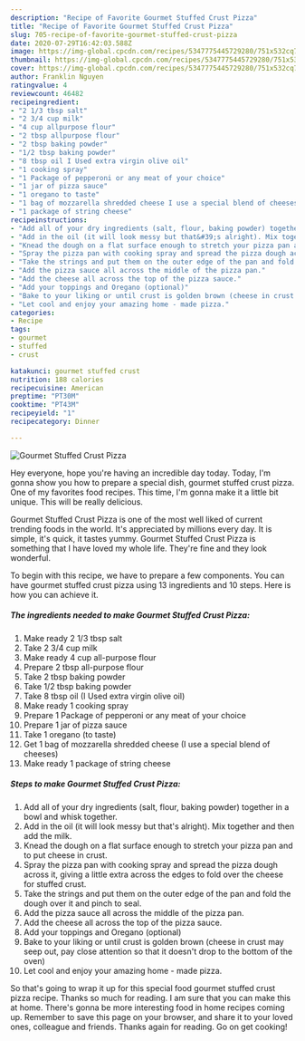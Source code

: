 ```yaml
---
description: "Recipe of Favorite Gourmet Stuffed Crust Pizza"
title: "Recipe of Favorite Gourmet Stuffed Crust Pizza"
slug: 705-recipe-of-favorite-gourmet-stuffed-crust-pizza
date: 2020-07-29T16:42:03.588Z
image: https://img-global.cpcdn.com/recipes/5347775445729280/751x532cq70/gourmet-stuffed-crust-pizza-recipe-main-photo.jpg
thumbnail: https://img-global.cpcdn.com/recipes/5347775445729280/751x532cq70/gourmet-stuffed-crust-pizza-recipe-main-photo.jpg
cover: https://img-global.cpcdn.com/recipes/5347775445729280/751x532cq70/gourmet-stuffed-crust-pizza-recipe-main-photo.jpg
author: Franklin Nguyen
ratingvalue: 4
reviewcount: 46482
recipeingredient:
- "2 1/3 tbsp salt"
- "2 3/4 cup milk"
- "4 cup allpurpose flour"
- "2 tbsp allpurpose flour"
- "2 tbsp baking powder"
- "1/2 tbsp baking powder"
- "8 tbsp oil I Used extra virgin olive oil"
- "1 cooking spray"
- "1 Package of pepperoni or any meat of your choice"
- "1 jar of pizza sauce"
- "1 oregano to taste"
- "1 bag of mozzarella shredded cheese I use a special blend of cheeses"
- "1 package of string cheese"
recipeinstructions:
- "Add all of your dry ingredients (salt, flour, baking powder) together in a bowl and whisk together."
- "Add in the oil (it will look messy but that&#39;s alright). Mix together and then add the milk."
- "Knead the dough on a flat surface enough to stretch your pizza pan and to put cheese in crust."
- "Spray the pizza pan with cooking spray and spread the pizza dough across it, giving a little extra across the edges to fold over the cheese for stuffed crust."
- "Take the strings and put them on the outer edge of the pan and fold the dough over it and pinch to seal."
- "Add the pizza sauce all across the middle of the pizza pan."
- "Add the cheese all across the top of the pizza sauce."
- "Add your toppings and Oregano (optional)"
- "Bake to your liking or until crust is golden brown (cheese in crust may seep out, pay close attention so that it doesn&#39;t drop to the bottom of the oven)"
- "Let cool and enjoy your amazing home - made pizza."
categories:
- Recipe
tags:
- gourmet
- stuffed
- crust

katakunci: gourmet stuffed crust 
nutrition: 188 calories
recipecuisine: American
preptime: "PT30M"
cooktime: "PT43M"
recipeyield: "1"
recipecategory: Dinner

---
```



![Gourmet Stuffed Crust Pizza](https://img-global.cpcdn.com/recipes/5347775445729280/751x532cq70/gourmet-stuffed-crust-pizza-recipe-main-photo.jpg)

Hey everyone, hope you're having an incredible day today. Today, I'm gonna show you how to prepare a special dish, gourmet stuffed crust pizza. One of my favorites food recipes. This time, I'm gonna make it a little bit unique. This will be really delicious.



Gourmet Stuffed Crust Pizza is one of the most well liked of current trending foods in the world. It's appreciated by millions every day. It is simple, it's quick, it tastes yummy. Gourmet Stuffed Crust Pizza is something that I have loved my whole life. They're fine and they look wonderful.


To begin with this recipe, we have to prepare a few components. You can have gourmet stuffed crust pizza using 13 ingredients and 10 steps. Here is how you can achieve it.

<!--inarticleads1-->

##### The ingredients needed to make Gourmet Stuffed Crust Pizza:

1. Make ready 2 1/3 tbsp salt
1. Take 2 3/4 cup milk
1. Make ready 4 cup all-purpose flour
1. Prepare 2 tbsp all-purpose flour
1. Take 2 tbsp baking powder
1. Take 1/2 tbsp baking powder
1. Take 8 tbsp oil (I Used extra virgin olive oil)
1. Make ready 1 cooking spray
1. Prepare 1 Package of pepperoni or any meat of your choice
1. Prepare 1 jar of pizza sauce
1. Take 1 oregano (to taste)
1. Get 1 bag of mozzarella shredded cheese (I use a special blend of cheeses)
1. Make ready 1 package of string cheese




<!--inarticleads2-->

##### Steps to make Gourmet Stuffed Crust Pizza:

1. Add all of your dry ingredients (salt, flour, baking powder) together in a bowl and whisk together.
1. Add in the oil (it will look messy but that&#39;s alright). Mix together and then add the milk.
1. Knead the dough on a flat surface enough to stretch your pizza pan and to put cheese in crust.
1. Spray the pizza pan with cooking spray and spread the pizza dough across it, giving a little extra across the edges to fold over the cheese for stuffed crust.
1. Take the strings and put them on the outer edge of the pan and fold the dough over it and pinch to seal.
1. Add the pizza sauce all across the middle of the pizza pan.
1. Add the cheese all across the top of the pizza sauce.
1. Add your toppings and Oregano (optional)
1. Bake to your liking or until crust is golden brown (cheese in crust may seep out, pay close attention so that it doesn&#39;t drop to the bottom of the oven)
1. Let cool and enjoy your amazing home - made pizza.




So that's going to wrap it up for this special food gourmet stuffed crust pizza recipe. Thanks so much for reading. I am sure that you can make this at home. There's gonna be more interesting food in home recipes coming up. Remember to save this page on your browser, and share it to your loved ones, colleague and friends. Thanks again for reading. Go on get cooking!

